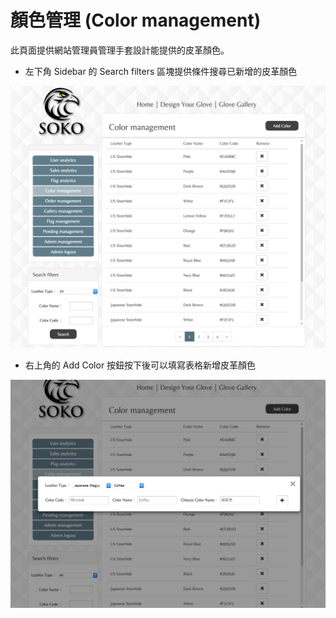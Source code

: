 # 顏色管理 (Color management)
此頁面提供網站管理員管理手套設計能提供的皮革顏色。  
* 左下角 Sidebar 的 Search filters 區塊提供條件搜尋已新增的皮革顏色

<img src='./../src/images/color_management.jpg' />

* 右上角的 Add Color 按鈕按下後可以填寫表格新增皮革顏色

<img src='./../src/images/color_management_add.jpg' />
